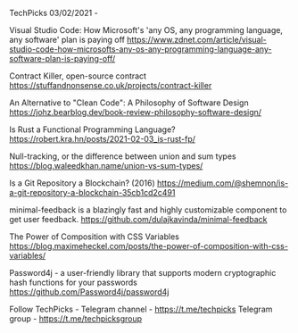 TechPicks 03/02/2021 -

Visual Studio Code: How Microsoft's 'any OS, any programming language, any software' plan is paying off
https://www.zdnet.com/article/visual-studio-code-how-microsofts-any-os-any-programming-language-any-software-plan-is-paying-off/

Contract Killer, open-source contract
https://stuffandnonsense.co.uk/projects/contract-killer

An Alternative to "Clean Code": A Philosophy of Software Design
https://johz.bearblog.dev/book-review-philosophy-software-design/

Is Rust a Functional Programming Language?
https://robert.kra.hn/posts/2021-02-03_is-rust-fp/

Null-tracking, or the difference between union and sum types
https://blog.waleedkhan.name/union-vs-sum-types/

Is a Git Repository a Blockchain? (2016)
https://medium.com/@shemnon/is-a-git-repository-a-blockchain-35cb1cd2c491

minimal-feedback is a blazingly fast and highly customizable component to get user feedback.
https://github.com/dulajkavinda/minimal-feedback

The Power of Composition with CSS Variables
https://blog.maximeheckel.com/posts/the-power-of-composition-with-css-variables/

Password4j - a user-friendly library that supports modern cryptographic hash functions for your passwords
https://github.com/Password4j/password4j

Follow TechPicks -
Telegram channel - https://t.me/techpicks
Telegram group - https://t.me/techpicksgroup